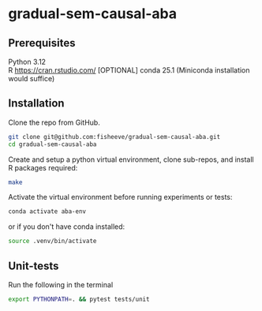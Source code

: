 # gradual-sem-causal-aba

## Prerequisites

Python 3.12  
R https://cran.rstudio.com/
[OPTIONAL] conda 25.1 (Miniconda installation would suffice)  


## Installation

Clone the repo from GitHub.
```bash
git clone git@github.com:fisheeve/gradual-sem-causal-aba.git
cd gradual-sem-causal-aba
```

Create and setup a python virtual environment, clone sub-repos, and install R packages required:
```bash
make
```

Activate the virtual environment before running experiments or tests:
```bash
conda activate aba-env
```
or if you don't have conda installed:
```bash
source .venv/bin/activate
```

## Unit-tests
Run the following in the terminal
```bash
export PYTHONPATH=. && pytest tests/unit
```
